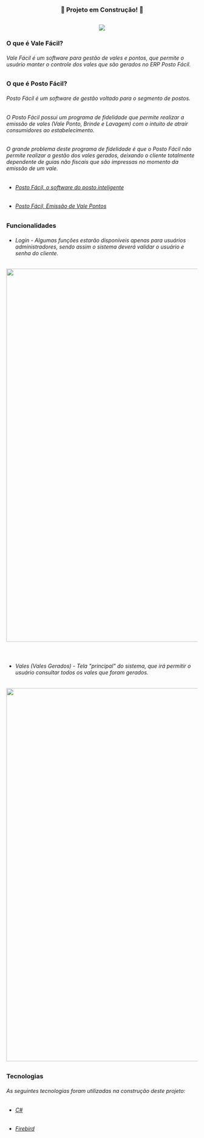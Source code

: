 <div align="center">
  <h3>   
    <p>🚧 Projeto em Construção! 🚧</p>
  </h3>
</div>

##

<div align="center">
  <h4>   
    <img src="https://cdn.discordapp.com/attachments/996183945358102580/997536211096850492/icon.png">
  </h4>
</div>


### O que é Vale Fácil?

###### Vale Fácil é um software para gestão de vales e pontos, que permite o usuário manter o controle dos vales que são gerados no ERP Posto Fácil.

### O que é Posto Fácil?

###### Posto Fácil é um software de gestão voltado para o segmento de postos.

###### O Posto Fácil possui um programa de fidelidade que permite realizar a emissão de vales (Vale Ponto, Brinde e Lavagem) com o intuito de atrair consumidores ao estabelecimento.

###### O grande problema deste programa de fidelidade é que o Posto Fácil não permite realizar a gestão dos vales gerados, deixando o cliente totalmente dependente de guias não fiscais que são impressas no momento da emissão de um vale.

- ###### [Posto Fácil, o software do posto inteligente](https://youtu.be/dIkYSVDhDxo)
- ###### [Posto Fácil, Emissão de Vale Pontos](https://share.linx.com.br/pages/viewpage.action?pageId=27131284)
   
##   
   
### Funcionalidades

- ###### Login - Algumas funções estarão disponíveis apenas para usuários administradores, sendo assim o sistema deverá validar o usuário e senha do cliente.
<div align="center">
  <h4>
    <img width="980x" src="https://user-images.githubusercontent.com/106814385/179900896-31419a49-8cf7-4426-9964-412c542266da.gif">
  </h4>
</div>

<br>

- ###### Vales (Vales Gerados) - Tela "principal" do sistema, que irá permitir o usuário consultar todos os vales que foram gerados.
<div align="center">
  <h4>
    <img width="980x" src="https://user-images.githubusercontent.com/106814385/179900896-31419a49-8cf7-4426-9964-412c542266da.gif">
  </h4>
</div>

##
   
### Tecnologias   
      
###### As seguintes tecnologias foram utilizadas na construção deste projeto:
    
- ###### [C#](https://docs.microsoft.com/pt-br/dotnet/csharp/)
- ###### [Firebird](https://www.firebirdsql.org/en/documentation/)
      
